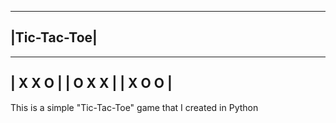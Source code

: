 -------------
|Tic-Tac-Toe|
-------------
  ---------
  | X X O |
  | O X X |
  | X O O |
  ---------
This is a simple "Tic-Tac-Toe" game that I created in Python 
